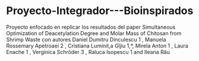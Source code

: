 # Proyecto-Integrador---Bioinspirados
Proyecto enfocado en replicar los resultados del paper Simultaneous Optimization of Deacetylation Degree and Molar Mass of Chitosan from Shrimp Waste con autores Daniel Dumitru Dinculescu 1 , Manuela Rossemary Apetroaei 2 , Cristiana Luminit,a Gîjiu 1,*, Mirela Anton 1 , Laura Enache 1 , Verginica Schröder 3 , Raluca Isopescu 1 and Ileana Rău
